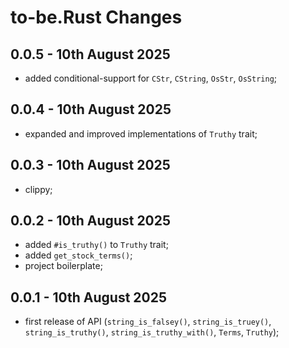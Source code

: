 # **to-be.Rust** Changes

## 0.0.5 - 10th August 2025

* added conditional-support for `CStr`, `CString`, `OsStr`, `OsString`;


## 0.0.4 - 10th August 2025

* expanded and improved implementations of `Truthy` trait;


## 0.0.3 - 10th August 2025

* clippy;


## 0.0.2 - 10th August 2025

* added `#is_truthy()` to `Truthy` trait;
* added `get_stock_terms()`;
* project boilerplate;


## 0.0.1 - 10th August 2025

* first release of API (`string_is_falsey()`, `string_is_truey()`, `string_is_truthy()`, `string_is_truthy_with()`, `Terms`, `Truthy`);



<!-- ########################### end of file ########################### -->

